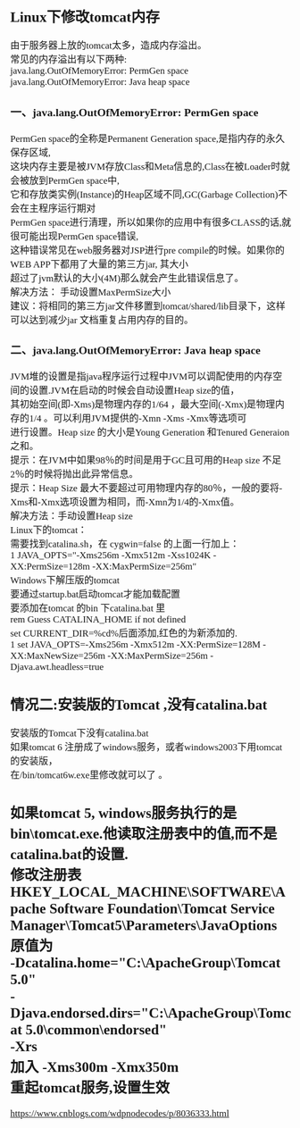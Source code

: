 <span  style="font-family: Simsun,serif; font-size: 17px; ">

## Linux下修改tomcat内存   
由于服务器上放的tomcat太多，造成内存溢出。   
常见的内存溢出有以下两种:   
java.lang.OutOfMemoryError: PermGen space   
java.lang.OutOfMemoryError: Java heap space   
   
### 一、java.lang.OutOfMemoryError: PermGen space   
PermGen space的全称是Permanent Generation space,是指内存的永久保存区域,   
这块内存主要是被JVM存放Class和Meta信息的,Class在被Loader时就会被放到PermGen space中,   
它和存放类实例(Instance)的Heap区域不同,GC(Garbage Collection)不会在主程序运行期对   
PermGen space进行清理，所以如果你的应用中有很多CLASS的话,就很可能出现PermGen space错误,   
这种错误常见在web服务器对JSP进行pre compile的时候。如果你的WEB APP下都用了大量的第三方jar, 其大小   
超过了jvm默认的大小(4M)那么就会产生此错误信息了。   
解决方法： 手动设置MaxPermSize大小   
建议：将相同的第三方jar文件移置到tomcat/shared/lib目录下，这样可以达到减少jar 文档重复占用内存的目的。   
    
### 二、java.lang.OutOfMemoryError: Java heap space    
JVM堆的设置是指java程序运行过程中JVM可以调配使用的内存空间的设置.JVM在启动的时候会自动设置Heap size的值，   
其初始空间(即-Xms)是物理内存的1/64 ，最大空间(-Xmx)是物理内存的1/4 。可以利用JVM提供的-Xmn -Xms -Xmx等选项可   
进行设置。Heap size 的大小是Young Generation 和Tenured Generaion 之和。   
提示：在JVM中如果98％的时间是用于GC且可用的Heap size 不足2％的时候将抛出此异常信息。   
提示：Heap Size 最大不要超过可用物理内存的80％，一般的要将-Xms和-Xmx选项设置为相同，而-Xmn为1/4的-Xmx值。    
解决方法：手动设置Heap size   
Linux下的tomcat：   
需要找到catalina.sh，在  cygwin=false  的上面一行加上：   
1 JAVA_OPTS="-Xms256m -Xmx512m -Xss1024K -XX:PermSize=128m -XX:MaxPermSize=256m"   
Windows下解压版的tomcat   
要通过startup.bat启动tomcat才能加载配置   
要添加在tomcat 的bin 下catalina.bat 里   
rem Guess CATALINA_HOME if not defined   
set CURRENT_DIR=%cd%后面添加,红色的为新添加的.   
1 set JAVA_OPTS=-Xms256m -Xmx512m -XX:PermSize=128M -XX:MaxNewSize=256m -XX:MaxPermSize=256m -Djava.awt.headless=true   
    
## 情况二:安装版的Tomcat ,没有catalina.bat   
    
安装版的Tomcat下没有catalina.bat   
如果tomcat 6 注册成了windows服务，或者windows2003下用tomcat的安装版，    
在/bin/tomcat6w.exe里修改就可以了 。    
   
如果tomcat 5, windows服务执行的是bin\tomcat.exe.他读取注册表中的值,而不是catalina.bat的设置.   
修改注册表HKEY_LOCAL_MACHINE\SOFTWARE\Apache Software Foundation\Tomcat Service Manager\Tomcat5\Parameters\JavaOptions   
原值为   
-Dcatalina.home="C:\ApacheGroup\Tomcat 5.0"   
-Djava.endorsed.dirs="C:\ApacheGroup\Tomcat 5.0\common\endorsed"   
-Xrs   
加入 -Xms300m -Xmx350m    
重起tomcat服务,设置生效   
--------------------------------------------------------------------------------   
https://www.cnblogs.com/wdpnodecodes/p/8036333.html

</span>